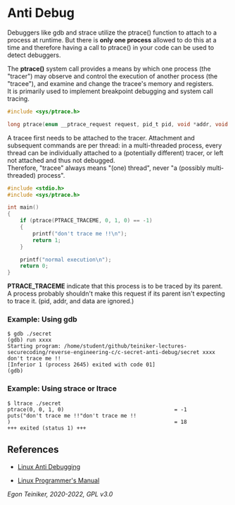 # Anti Debug

Debuggers like gdb and strace utilize the ptrace() function to attach to a
process at runtime. But there is **only one process** allowed to do this at a
time and therefore having a call to ptrace() in your code can be used to detect
debuggers.

The **ptrace()** system call provides a means by which one process (the "tracer")
may observe and control the execution of another process (the "tracee"), and
examine and change the tracee's memory and registers.  
It is primarily used to implement breakpoint debugging and system call tracing.

```C
#include <sys/ptrace.h>

long ptrace(enum __ptrace_request request, pid_t pid, void *addr, void *data);
```

A tracee first needs to be attached to the tracer. Attachment and subsequent
commands are per thread: in a multi-threaded process, every thread can be
individually attached to a (potentially different) tracer, or left not
attached and thus not debugged.  
Therefore, "tracee" always means "(one) thread", never "a (possibly multi‐
threaded) process".

```C
#include <stdio.h>
#include <sys/ptrace.h>

int main()
{
    if (ptrace(PTRACE_TRACEME, 0, 1, 0) == -1)
    {
        printf("don't trace me !!\n");
        return 1;
    }

    printf("normal execution\n");
    return 0;
}
```

**PTRACE_TRACEME** indicate that this process is to be traced by its parent.  
A process probably shouldn't make this request if its parent isn't expecting to
trace it. (pid, addr, and data are ignored.)

### Example: Using gdb

```
$ gdb ./secret
(gdb) run xxxx
Starting program: /home/student/github/teiniker-lectures-securecoding/reverse-engineering-c/c-secret-anti-debug/secret xxxx
don't trace me !!
[Inferior 1 (process 2645) exited with code 01]
(gdb)
```

### Example: Using strace or ltrace

```
$ ltrace ./secret
ptrace(0, 0, 1, 0)                                   = -1
puts("don't trace me !!"don't trace me !!
)                                                    = 18
+++ exited (status 1) +++
```

## References

- [Linux Anti Debugging](https://seblau.github.io/posts/linux-anti-debugging)

- [Linux Programmer's Manual](http://man7.org/linux/man-pages/man2/ptrace.2.html)

_Egon Teiniker, 2020-2022, GPL v3.0_
